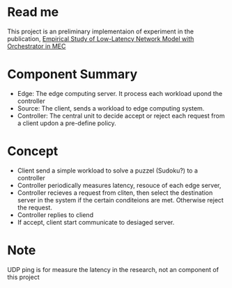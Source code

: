 # Read me

This project is an preliminary implementaion of experiment in the publication, [Empirical Study of Low-Latency Network Model with Orchestrator in MEC ]([10.1587/transcom.2020NVP0005](https://doi.org/10.1587/transcom.2020NVP0005))


# Component Summary
- Edge: The edge computing server. It process each workload upond the controller 
- Source: The client, sends a workload to edge computing system.
- Controller: The central unit to decide accept or reject each request from a client updon a pre-define policy.

# Concept
- Client send a simple workload to solve a puzzel (Sudoku?) to a controller
- Controller periodically measures latency, resouce of each edge server,
- Controller recieves a request from cliten, then select the destination server in the system if the certain conditeions are met. Otherwise reject the request.
- Controller replies to cliend
- If accept, client start communicate to desiaged server.   

# Note
UDP ping is for measure the latency in the research, not an component of this project

